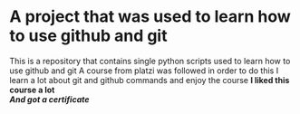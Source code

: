 # A project that was used to learn how to use github and git
This is a repository that contains single python scripts used to learn how to use github and git
A course from platzi was followed in order to do this
I learn a lot about git and github commands and enjoy the course
**I liked this course a lot**  
***And got a certificate*** 
